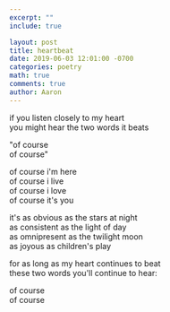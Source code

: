 ```yaml
---
excerpt: ""
include: true

layout: post
title: heartbeat
date: 2019-06-03 12:01:00 -0700
categories: poetry
math: true
comments: true
author: Aaron
---
```



if you listen closely to my heart  
you might hear the two words it beats  

"of course  
of course"  

of course i'm here  
of course i live  
of course i love  
of course it's you  

it's as obvious as the stars at night  
as consistent as the light of day  
as omnipresent as the twilight moon  
as joyous as children's play  

for as long as my heart continues to beat  
these two words you'll continue to hear:  

of course  
of course

